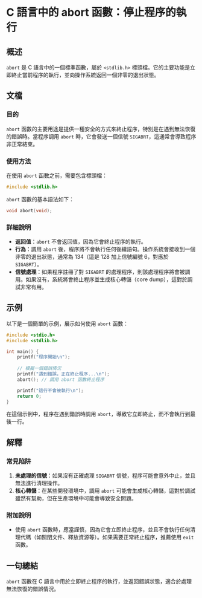 <!--
Meta Description: # C 語言中的 abort 函數：停止程序的執行 ## 概述 `abort` 是 C 語言中的一個標準函數，屬於 `<stdlib.h>` 標頭檔。它的主要功能是立即終止當前程序的執行，並向操作系統返回一個非零的退出狀態。 ## 文檔 ### 目的 `abort` 函數的主要用途是提供一種安全的方...
Meta Keywords: abort, sigabrt, stdlib, include, printf
-->

# C 語言中的 abort 函數：停止程序的執行

## 概述
`abort` 是 C 語言中的一個標準函數，屬於 `<stdlib.h>` 標頭檔。它的主要功能是立即終止當前程序的執行，並向操作系統返回一個非零的退出狀態。

## 文檔
### 目的
`abort` 函數的主要用途是提供一種安全的方式來終止程序，特別是在遇到無法恢復的錯誤時。當程序調用 `abort` 時，它會發送一個信號 `SIGABRT`，這通常會導致程序非正常結束。

### 使用方法
在使用 `abort` 函數之前，需要包含標頭檔：
```c
#include <stdlib.h>
```

`abort` 函數的基本語法如下：
```c
void abort(void);
```

### 詳細說明
- **返回值**：`abort` 不會返回值，因為它會終止程序的執行。
- **行為**：調用 `abort` 後，程序將不會執行任何後續語句。操作系統會接收到一個非零的退出狀態，通常為 134（這是 128 加上信號編號 6，對應於 `SIGABRT`）。
- **信號處理**：如果程序註冊了對 `SIGABRT` 的處理程序，則該處理程序將會被調用。如果沒有，系統將會終止程序並生成核心轉儲（core dump），這對於調試非常有用。

## 示例
以下是一個簡單的示例，展示如何使用 `abort` 函數：

```c
#include <stdio.h>
#include <stdlib.h>

int main() {
    printf("程序開始\n");
    
    // 模擬一個錯誤情況
    printf("遇到錯誤，正在終止程序...\n");
    abort(); // 調用 abort 函數終止程序

    printf("這行不會被執行\n");
    return 0;
}
```

在這個示例中，程序在遇到錯誤時調用 `abort`，導致它立即終止，而不會執行到最後一行。

## 解釋
### 常見陷阱
1. **未處理的信號**：如果沒有正確處理 `SIGABRT` 信號，程序可能會意外中止，並且無法進行清理操作。
2. **核心轉儲**：在某些開發環境中，調用 `abort` 可能會生成核心轉儲，這對於調試雖然有幫助，但在生產環境中可能會導致安全問題。

### 附加說明
- 使用 `abort` 函數時，應當謹慎，因為它會立即終止程序，並且不會執行任何清理代碼（如關閉文件、釋放資源等）。如果需要正常終止程序，推薦使用 `exit` 函數。

## 一句總結
`abort` 函數在 C 語言中用於立即終止程序的執行，並返回錯誤狀態，適合於處理無法恢復的錯誤情況。